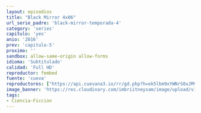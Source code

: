 ```yaml
---
layout: episodios
title: "Black Mirror 4x06"
url_serie_padre: 'black-mirror-temporada-4'
category: 'series'
capitulo: 'yes'
anio: '2016'
prev: 'capitulo-5'
proximo: ''
sandbox: allow-same-origin allow-forms
idioma: 'Subtitulado'
calidad: 'Full HD'
reproductor: fembed
fuente: 'cueva'
reproductores: ["https://api.cuevana3.io/rr/gd.php?h=ek5lbm9xYWNrS0xJMVp5b21KREk0dFBLbjVkaHhkRGdrOG1jbnBpUnhhS1Z6SWhpcE0vWTVNWFJaNENWdk5ySHk1eG5lcXExdGNuUnlJcUtnOG0yeGI2U3FadVkyUT09"]
image_banner: 'https://res.cloudinary.com/imbriitneysam/image/upload/v1547402296/black-4-banner-min.jpg'
tags:
- Ciencia-Ficcion
---
```













